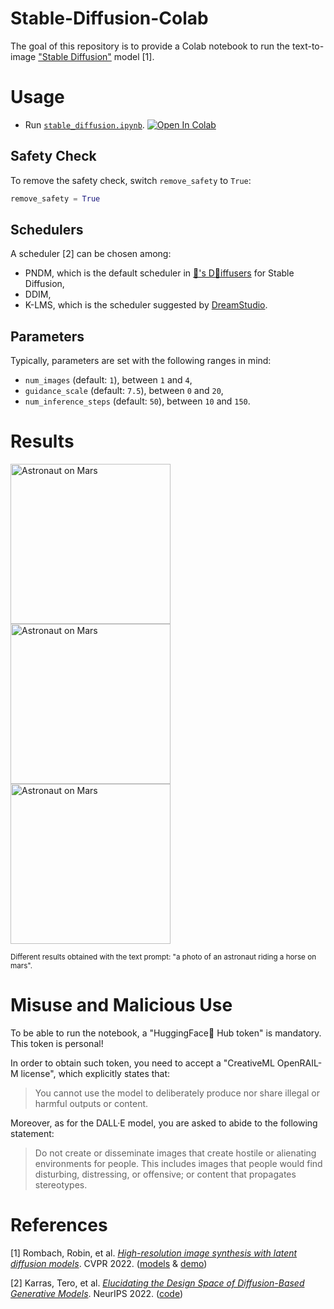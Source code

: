# Stable-Diffusion-Colab

The goal of this repository is to provide a Colab notebook to run the text-to-image ["Stable Diffusion"][huggingface-latest-weights] model [1].

# Usage

-   Run [`stable_diffusion.ipynb`][colab-notebook-stable-diffusion].
[![Open In Colab][colab-badge]][colab-notebook-stable-diffusion]

## Safety Check

To remove the safety check, switch `remove_safety` to `True`:
```python
remove_safety = True
```

## Schedulers

A scheduler [2] can be chosen among:
- PNDM, which is the default scheduler in [🤗's D🧨iffusers][huggingface-blogpost] for Stable Diffusion,
- DDIM,
- K-LMS, which is the scheduler suggested by [DreamStudio][dreamstudio-demo].

## Parameters

Typically, parameters are set with the following ranges in mind:
- `num_images` (default: `1`), between `1` and `4`,
- `guidance_scale` (default: `7.5`), between `0` and `20`,
- `num_inference_steps` (default: `50`), between `10` and `150`.

# Results

<img alt="Astronaut on Mars" src="https://github.com/woctezuma/stable-diffusion-colab/wiki/img/astronaut_3.jpg" width="256"> <img alt="Astronaut on Mars" src="https://github.com/woctezuma/stable-diffusion-colab/wiki/img/astronaut_1.jpg" width="256"> <img alt="Astronaut on Mars" src="https://github.com/woctezuma/stable-diffusion-colab/wiki/img/astronaut_2.jpg" width="256">

<sub>
Different results obtained with the text prompt: "a photo of an astronaut riding a horse on mars".
</sub>

# Misuse and Malicious Use 

To be able to run the notebook, a "HuggingFace🤗 Hub token" is mandatory.
This token is personal!

In order to obtain such token, you need to accept a "CreativeML OpenRAIL-M license", which explicitly states that:
> You cannot use the model to deliberately produce nor share illegal or harmful outputs or content.

Moreover, as for the DALL·E model, you are asked to abide to the following statement:
> Do not create or disseminate images that create hostile or alienating environments for people.
> This includes images that people would find disturbing, distressing, or offensive; or content that propagates stereotypes.

# References

[1] Rombach, Robin, et al. [*High-resolution image synthesis with latent diffusion models*][stable-diffusion-paper]. CVPR 2022.
([models][huggingface-models] & [demo][huggingface-demo])

[2] Karras, Tero, et al. [*Elucidating the Design Space of Diffusion-Based Generative Models*][sampler-schedule-paper]. NeurIPS 2022. ([code][edm-implementation])

[stable-diffusion-paper]: <https://openaccess.thecvf.com/content/CVPR2022/html/Rombach_High-Resolution_Image_Synthesis_With_Latent_Diffusion_Models_CVPR_2022_paper.html>
[sampler-schedule-paper]: <https://arxiv.org/abs/2206.00364>

[huggingface-blogpost]: <https://huggingface.co/blog/stable_diffusion>
[huggingface-models]: <https://huggingface.co/CompVis/stable-diffusion>
[huggingface-latest-weights]: <https://huggingface.co/runwayml/stable-diffusion-v1-5>
[huggingface-demo]: <https://huggingface.co/spaces/stabilityai/stable-diffusion>
[dreamstudio-demo]: <http://beta.dreamstudio.ai>
[edm-implementation]: <https://github.com/NVlabs/edm>

[colab-notebook-stable-diffusion]: <https://colab.research.google.com/github/woctezuma/stable-diffusion-colab/blob/main/stable_diffusion.ipynb>
[colab-badge]: <https://colab.research.google.com/assets/colab-badge.svg>
